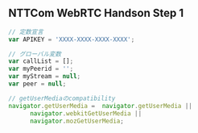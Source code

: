 ## NTTCom WebRTC Handson Step 1
``` javascript
// 定数宣言
var APIKEY = 'XXXX-XXXX-XXXX-XXXX';

// グローバル変数
var callList = [];
var myPeerid = '';
var myStream = null;
var peer = null;

// getUserMediaのcompatibility
navigator.getUserMedia =  navigator.getUserMedia ||
      navigator.webkitGetUserMedia ||
      navigator.mozGetUserMedia;
```
